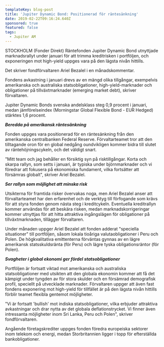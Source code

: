 ```yaml
---
templateKey: blog-post
title: 'Jupiter Dynamic Bond: Positionerad för räntesänkning'
date: 2019-02-22T09:16:24.640Z
sponsored: true
featured: false
tags:
  - Jupiter AM
---
```

STOCKHOLM (Fonder Direkt) Räntefonden Jupiter Dynamic Bond utnyttjade marknadsrallyt under januari för att trimma kreditrisken i portföljen, och exponeringen mot high-yield uppges vara på den lägsta nivån hittills.



Det skriver fondförvaltaren Ariel Bezalel i en månadskommentar.



Fondens avkastning i januari drevs av en mängd olika tillgångar, exempelvis amerikanska och australiska statsobligationer, high-yield-marknader och obligationer på tillväxtmarknader (emerging market debt), skriver förvaltaren.



Jupiter Dynamic Bonds svenska andelsklass steg 0,9 procent i januari, medan jämförelseindex (Morningstar Global Flexible Bond - EUR Hedged) stärktes 1,6 procent.



**_Beredda på amerikansk räntesänkning_**



Fonden uppges vara positionerad för en räntesänkning från den amerikanska centralbanken Federal Reserve. Förvaltarteamet tror att den tilltagande oron för en global nedgång oundvikligen kommer bidra till slutet av räntehöjningscykeln, och det väldigt snart.



"Mitt team och jag behåller en försiktig syn på risktillgångar. Korta och skarpa rallyn, som setts i januari, är typiska under björnmarknader och vi föredrar att fokusera på ekonomiska fundament, vilka fortsätter att försämras globalt", skriver Ariel Bezalel.



**_Ser rallyn som möjlighet att minska risk_**



Utsikterna för framtida risker övervakas noga, men Ariel Bezalel anser att förvaltarteamet har den erfarenhet och de verktyg till förfogande som krävs för att styra fonden genom nästa steg i kreditcykeln. Eventuella kreditrallyn kommer användas för att beskära risken, medan marknadskorrigeringar kommer utnyttjas för att hitta attraktiva ingångslägen för obligationer på tillväxtmarknaden, tillägger förvaltaren.



Under månaden uppger Ariel Bezalel att fonden adderat "speciella situationer" till portföljen, såsom lokala tioåriga valutaobligationer i Peru och Polen. De högkvalitativa emittenterna förväntas gynnas av en lägre amerikansk statsskuldsränta (för Peru) och lägre tyska obligationsräntor (för Polen).



**_Svagheter i global ekonomi ger fördel statsobligationer_**



Portföljen är fortsatt viktad mot amerikanska och australiska statsobligationer med utsikten att den globala ekonomin kommer att få det kämpigt under tyngden av för stora skulder och en försämrad demografisk profil, speciellt på utvecklade marknader. Förvaltaren uppger att även fast fondens exponering mot high-yield för tillfället är på den lägsta nivån hittills förblir teamet flexibla gentemot möjligheter.



"Vi är fortsatt 'bullish' mot indiska statsobligationer, vilka erbjuder attraktiva avkastningar och drar nytta av det globala deflationstrycket. Vi finner även intressanta möjligheter inom Sri Lanka, Peru och Polen", skriver fondförvaltaren.



Angående företagskrediter uppges fonden föredra europeiska sektorer inom telekom och energi, medan Storbritannien ligger i topp för efterställda bankobligationer.
